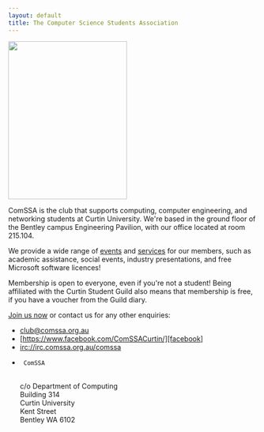 ```yaml
---
layout: default
title: The Computer Science Students Association
---
```


<div class="img_right"><img width="240" height="320" src=
"https://maps.googleapis.com/maps/api/staticmap?center=-32.009,115.896&amp;zoom=15&amp;size=240x320&amp;sensor=false&amp;markers=-32.0073,115.8946"
></div>

ComSSA is the club that supports computing, computer engineering, and networking
students at Curtin University. We're based in the ground floor of the Bentley
campus Engineering Pavilion, with our office located at room 215.104.

We provide a wide range of [events] and [services] for our members, such as
academic assistance, social events, industry presentations, and free Microsoft
software licences!

[events]: /events/
[services]: /services/

Membership is open to everyone, even if you're not a student! Being affiliated
with the Curtin Student Guild also means that membership is free, if you have a
voucher from the Guild diary.

[Join us now][join] or contact us for any other enquiries:

  * [club@comssa.org.au][email]
  * [https://www.facebook.com/ComSSACurtin/][facebook]
  * [irc://irc.comssa.org.au/comssa][irc]
  *      ComSSA
    <br> c/o Department of Computing
    <br> Building 314
    <br> Curtin University
    <br> Kent Street
    <br> Bentley WA 6102

[join]: /join/
[email]: mailto:club@comssa.org.au
[facebook]: https://www.facebook.com/ComSSACurtin/
[irc]: irc://irc.comssa.org.au/comssa
